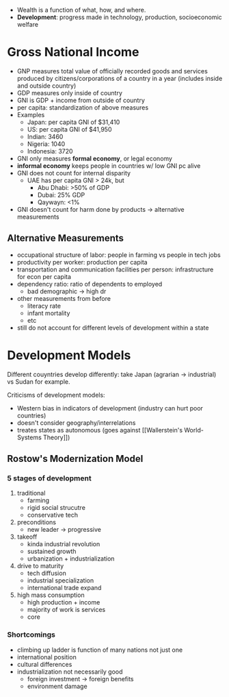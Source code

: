 - Wealth is a function of what, how, and where.
- **Development**: progress made in technology, production, socioeconomic welfare

# Gross National Income

- GNP measures total value of officially recorded goods and services produced by citizens/corporations of a country in a year (includes inside and outside country)
- GDP measures only inside of country
- GNI is GDP + income from outside of country
- per capita: standardization of above measures
- Examples
	- Japan: per capita GNI of $31,410
	- US: per capita GNI of $41,950
	- Indian: 3460
	- Nigeria: 1040
	- Indonesia: 3720
- GNI only measures **formal economy**, or legal economy
- **informal economy** keeps people in countries w/ low GNI pc alive
- GNI does not count for internal disparity
	- UAE has per capita GNI > 24k, but
		- Abu Dhabi: >50% of GDP
		- Dubai: 25% GDP
		- Qaywayn: <1%
- GNI doesn't count for harm done by products -> alternative measurements

## Alternative Measurements

- occupational structure of labor: people in farming vs people in tech jobs
- productivity per worker: production per capita
- transportation and communication facilities per person: infrastructure for econ per capita
- dependency ratio: ratio of dependents to employed
	- bad demographic -> high dr
- other measurements from before
	- literacy rate
	- infant mortality
	- etc
- still do not account for different levels of development within a state

# Development  Models

Different couyntries develop differently: take Japan (agrarian -> industrial) vs Sudan for example.

Criticisms of development models:
- Western bias in indicators of development (industry can hurt poor countries)
- doesn't consider geography/interrelations
- treates states as autonomous (goes against [[Wallerstein's World-Systems Theory]])

## Rostow's Modernization Model

### 5 stages of development

1. traditional
	- farming
	- rigid social strucutre
	- conservative tech
2. preconditions
	- new leader -> progressive
3. takeoff
	- kinda industrial revolution
	- sustained growth
	- urbanization + industrialization
4. drive to maturity
	- tech diffusion
	- industrial specialization
	- international trade expand
5. high mass consumption
	- high production + income
	- majority of work is services
	- core

### Shortcomings

- climbing up ladder is function of many nations not just one
- international position
- cultural differences
- industrialization not necessarily good
	- foreign investment -> foreign benefits
	- environment damage